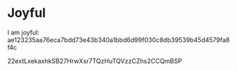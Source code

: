 # Joyful

I am joyful: ae123235aa76eca7bdd73e43b340a1bbd6d99f030c8db39539b45d4579fa8f4c


22extLxekaxhkSB27HrwXsr7TQzHuTQVzzCZhs2CCQmBSP